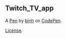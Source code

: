 Twitch_TV_app
-------------


A [Pen](https://codepen.io/spoonable/pen/QgRpxN) by [binh](http://codepen.io/spoonable) on [CodePen](http://codepen.io/).

[License](https://codepen.io/spoonable/pen/QgRpxN/license).